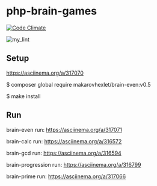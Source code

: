 # php-brain-games

[![Code Climate](https://codeclimate.com/github/hexlet-boilerplates/php-package/badges/gpa.svg)](https://codeclimate.com/github/Mhexlet/php-project-lvl1/test_coverage)

![my_lint](https://github.com/Mhexlet/php-project-lvl1/workflows/my_lint/badge.svg)

## Setup

https://asciinema.org/a/317070

$ composer global require makarovhexlet/brain-even:v0.5

$ make install

## Run
brain-even
run: https://asciinema.org/a/317071

brain-calc
run: https://asciinema.org/a/316572

brain-gcd
run: https://asciinema.org/a/316594

brain-progression
run: https://asciinema.org/a/316799

brain-prime
run: https://asciinema.org/a/317066


